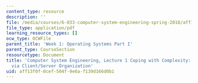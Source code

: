 ```yaml
---
content_type: resource
description: ''
file: /media/courses/6-033-computer-system-engineering-spring-2018/aff13f0f0cef504f9e6af139d166d0b1_MIT6_033S18lec1.pdf
file_type: application/pdf
learning_resource_types: []
ocw_type: OCWFile
parent_title: 'Week 1: Operating Systems Part I'
parent_type: CourseSection
resourcetype: Document
title: 'Computer System Engineering, Lecture 1 Coping with Complexity: Enforced Modularity
  via Client/Server Organization'
uid: aff13f0f-0cef-504f-9e6a-f139d166d0b1
---
```

